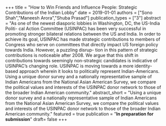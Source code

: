 +++
title = "How to Win Friends and Influence People: Strategic Contributions of the Indian Lobby"
date = 2019-01-01
authors = ["Sono Shah","Maneesh Arora","Shuba Prasad"]
publication_types = ["3"]
abstract = "As one of the newest diasporic lobbies in Washington, DC, the US-India Politi- cal Action Committee (USINPAC) has been very successful in promoting stronger bilateral relations between the US and India. In order to achieve its goal, USINPAC has made strategic contributions to members of Congress who serve on committees that directly impact US foreign policy towards India. However, a puzzling disrup- tion in this pattern of strategic contributions is noticeable after 2008. We argue that this shift in contributions towards seemingly non-strategic candidates is indicative of USINPAC’s changing role. USINPAC is moving towards a more identity-based approach wherein it looks to politically represent Indian-Americans. Using a unique donor survey and a nationally representative sample of Indian Americans from the National Asian American Survey, we compare the political values and interests of the USINPAC donor network to those of the broader Indian American community."
abstract_short = "Using a unique donor survey and a nationally representative sample of Indian Americans from the National Asian American Survey, we compare the political values and interests of the USINPAC donor network to those of the broader Indian American community."
featured = true
publication = "**In preparation for submission**"
draft= false
+++

